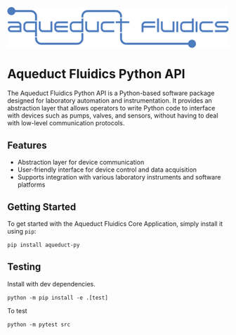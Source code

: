 <p><img src="https://github.com/aqueductfluidics/.github/blob/main/profile/assets/images/logo_blue.svg" alt="Aqueduct Fluidics" /></p>

# Aqueduct Fluidics Python API

The Aqueduct Fluidics Python API is a Python-based software package designed for laboratory automation and instrumentation. It provides an abstraction layer that allows operators to write Python code to interface with devices such as pumps, valves, and sensors, without having to deal with low-level communication protocols.

## Features

-   Abstraction layer for device communication
-   User-friendly interface for device control and data acquisition
-   Supports integration with various laboratory instruments and software platforms

## Getting Started

To get started with the Aqueduct Fluidics Core Application, simply install it using `pip`:

```bash
pip install aqueduct-py
```

## Testing

Install with dev dependencies.

```text
python -m pip install -e .[test]
```

To test

```text
python -m pytest src
```

